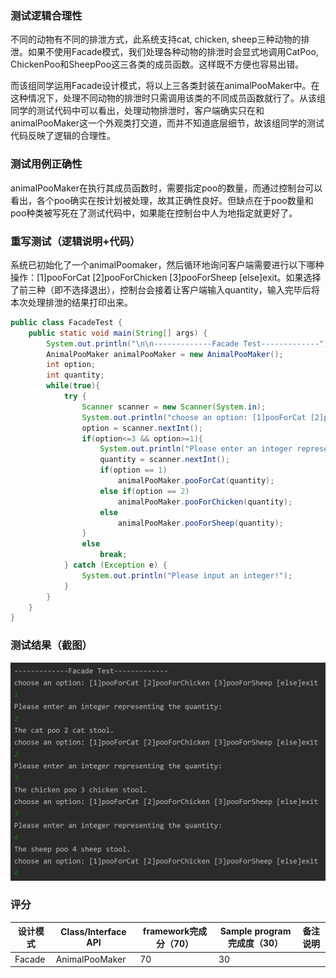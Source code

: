 ### 测试逻辑合理性

不同的动物有不同的排泄方式，此系统支持cat, chicken, sheep三种动物的排泄。如果不使用Facade模式，我们处理各种动物的排泄时会显式地调用CatPoo, ChickenPoo和SheepPoo这三各类的成员函数。这样既不方便也容易出错。

而该组同学运用Facade设计模式，将以上三各类封装在animalPooMaker中。在这种情况下，处理不同动物的排泄时只需调用该类的不同成员函数就行了。从该组同学的测试代码中可以看出，处理动物排泄时，客户端确实只在和animalPooMaker这一个外观类打交道，而并不知道底层细节，故该组同学的测试代码反映了逻辑的合理性。

### 测试用例正确性

animalPooMaker在执行其成员函数时，需要指定poo的数量，而通过控制台可以看出，各个poo确实在按计划被处理，故其正确性良好。但缺点在于poo数量和poo种类被写死在了测试代码中，如果能在控制台中人为地指定就更好了。

### 重写测试（逻辑说明+代码）

系统已初始化了一个animalPoomaker，然后循环地询问客户端需要进行以下哪种操作：[1]pooForCat [2]pooForChicken [3]pooForSheep [else]exit。如果选择了前三种（即不选择退出），控制台会接着让客户端输入quantity，输入完毕后将本次处理排泄的结果打印出来。

```java
public class FacadeTest {
    public static void main(String[] args) {
        System.out.println("\n\n-------------Facade Test-------------");
        AnimalPooMaker animalPooMaker = new AnimalPooMaker();
        int option;
        int quantity;
        while(true){
            try {
                Scanner scanner = new Scanner(System.in);
                System.out.println("choose an option: [1]pooForCat [2]pooForChicken [3]pooForSheep [else]exit");
                option = scanner.nextInt();
                if(option<=3 && option>=1){
                    System.out.println("Please enter an integer representing the quantity:" );
                    quantity = scanner.nextInt();
                    if(option == 1)
                        animalPooMaker.pooForCat(quantity);
                    else if(option == 2)
                        animalPooMaker.pooForChicken(quantity);
                    else
                        animalPooMaker.pooForSheep(quantity);
                }
                else
                    break;
            } catch (Exception e) {
                System.out.println("Please input an integer!");
            }
        }
    }
}

```



### 测试结果（截图）

![Facade.png](https://github.com/doubleZ0108/Test-For-HappyFarm/blob/master/doc/img/Facade.png?raw=true)

### 评分

| 设计模式 | Class/Interface API | framework完成分（70） | Sample program完成度（30） | 备注说明 |
| -------- | ------------------- | --------------------- | -------------------------- | -------- |
| Facade   | AnimalPooMaker      | 70                    | 30                         |          |

